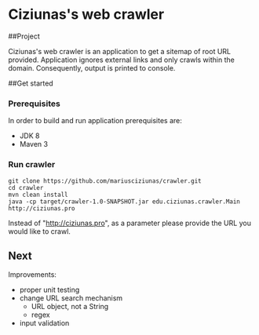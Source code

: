 # Ciziunas's web crawler

##Project

 Ciziunas's web crawler is an application to get a sitemap of root URL provided. Application ignores external links and only crawls within the domain. Consequently, output is printed to console.
 
 ##Get started
 
 ### Prerequisites
In order to build and run application prerequisites are:
* JDK 8
* Maven 3

### Run crawler

`git clone https://github.com/mariusciziunas/crawler.git`<br/>
`cd crawler`<br/>
`mvn clean install`<br/>
`java -cp target/crawler-1.0-SNAPSHOT.jar edu.ciziunas.crawler.Main http://ciziunas.pro`<br/>

Instead of "http://ciziunas.pro", as a parameter please provide the URL you would like to crawl. 

## Next

Improvements:
* proper unit testing
* change URL search mechanism
    * URL object, not a String
    * regex
* input validation 